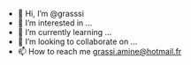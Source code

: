 - 👋 Hi, I’m @grasssi
- 👀 I’m interested in ...
- 🌱 I’m currently learning ...
- 💞️ I’m looking to collaborate on ...
- 📫 How to reach me grassi.amine@hotmail.fr

<!---
grasssi/grasssi is a ✨ special ✨ repository because its `README.md` (this file) appears on your GitHub profile.
You can click the Preview link to take a look at your changes.
--->
